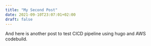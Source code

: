 ```yaml
---
title: "My Second Post"
date: 2021-09-10T23:07:01+02:00
draft: false
---
```

And here is another post to test CICD pipeline using hugo and AWS codebuild.
